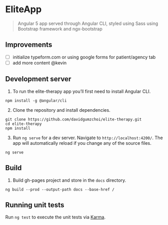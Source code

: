 # EliteApp

> Angular 5 app served through Angular CLI, styled using Sass using Bootstrap framework and ngx-bootstrap

## Improvements

- [ ] initialize typeform.com or using google forms for patient/agency tab
- [ ] add more content @kevin

## Development server

1. To run the elite-therapy app you’ll first need to install Angular CLI.

```
npm install -g @angular/cli
```

2. Clone the repository and install dependencies.

```
git clone https://github.com/davidgumzchoi/elite-therapy.git
cd elite-therapy
npm install
```

3. Run `ng serve` for a dev server. Navigate to `http://localhost:4200/`. The app will automatically reload if you change any of the source files.

```
ng serve
```

## Build

1. Build gh-pages project and store in the `docs` directory.

```
ng build --prod --output-path docs --base-href /
```

## Running unit tests

Run `ng test` to execute the unit tests via [Karma](https://karma-runner.github.io).
